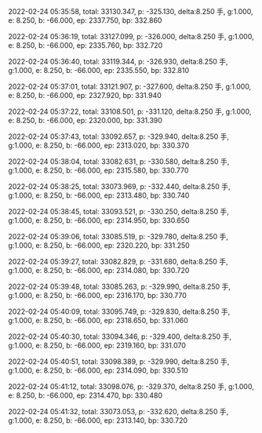 2022-02-24 05:35:58, total: 33130.347, p: -325.130, delta:8.250 手, g:1.000, e: 8.250, b: -66.000, ep: 2337.750, bp: 332.860

2022-02-24 05:36:19, total: 33127.099, p: -326.000, delta:8.250 手, g:1.000, e: 8.250, b: -66.000, ep: 2335.760, bp: 332.720

2022-02-24 05:36:40, total: 33119.344, p: -326.930, delta:8.250 手, g:1.000, e: 8.250, b: -66.000, ep: 2335.550, bp: 332.810

2022-02-24 05:37:01, total: 33121.907, p: -327.600, delta:8.250 手, g:1.000, e: 8.250, b: -66.000, ep: 2327.920, bp: 331.940

2022-02-24 05:37:22, total: 33108.501, p: -331.120, delta:8.250 手, g:1.000, e: 8.250, b: -66.000, ep: 2320.000, bp: 331.390

2022-02-24 05:37:43, total: 33092.657, p: -329.940, delta:8.250 手, g:1.000, e: 8.250, b: -66.000, ep: 2313.020, bp: 330.370

2022-02-24 05:38:04, total: 33082.631, p: -330.580, delta:8.250 手, g:1.000, e: 8.250, b: -66.000, ep: 2315.580, bp: 330.770

2022-02-24 05:38:25, total: 33073.969, p: -332.440, delta:8.250 手, g:1.000, e: 8.250, b: -66.000, ep: 2313.480, bp: 330.740

2022-02-24 05:38:45, total: 33093.521, p: -330.250, delta:8.250 手, g:1.000, e: 8.250, b: -66.000, ep: 2314.950, bp: 330.650

2022-02-24 05:39:06, total: 33085.519, p: -329.780, delta:8.250 手, g:1.000, e: 8.250, b: -66.000, ep: 2320.220, bp: 331.250

2022-02-24 05:39:27, total: 33082.829, p: -331.680, delta:8.250 手, g:1.000, e: 8.250, b: -66.000, ep: 2314.080, bp: 330.720

2022-02-24 05:39:48, total: 33085.263, p: -329.990, delta:8.250 手, g:1.000, e: 8.250, b: -66.000, ep: 2316.170, bp: 330.770

2022-02-24 05:40:09, total: 33095.749, p: -329.830, delta:8.250 手, g:1.000, e: 8.250, b: -66.000, ep: 2318.650, bp: 331.060

2022-02-24 05:40:30, total: 33094.346, p: -329.400, delta:8.250 手, g:1.000, e: 8.250, b: -66.000, ep: 2319.160, bp: 331.070

2022-02-24 05:40:51, total: 33098.389, p: -329.990, delta:8.250 手, g:1.000, e: 8.250, b: -66.000, ep: 2314.090, bp: 330.510

2022-02-24 05:41:12, total: 33098.076, p: -329.370, delta:8.250 手, g:1.000, e: 8.250, b: -66.000, ep: 2314.470, bp: 330.480

2022-02-24 05:41:32, total: 33073.053, p: -332.620, delta:8.250 手, g:1.000, e: 8.250, b: -66.000, ep: 2313.140, bp: 330.720